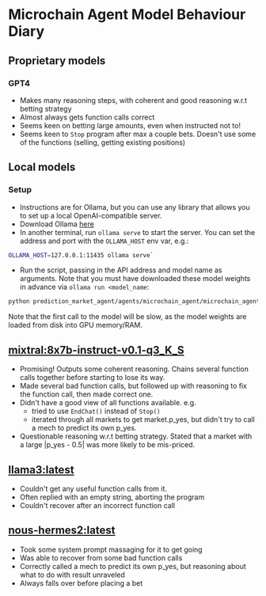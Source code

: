 # Microchain Agent Model Behaviour Diary

## Proprietary models

### GPT4

- Makes many reasoning steps, with coherent and good reasoning w.r.t betting strategy
- Almost always gets function calls correct
- Seems keen on betting large amounts, even when instructed not to!
- Seems keen to `Stop` program after max a couple bets. Doesn't use some of the functions (selling, getting existing positions)

## Local models

### Setup

- Instructions are for Ollama, but you can use any library that allows you to set up a local OpenAI-compatible server.
- Download Ollama [here](https://ollama.com/download/mac)
- In another terminal, run `ollama serve` to start the server. You can set the address and port with the `OLLAMA_HOST` env var, e.g.:

```bash
OLLAMA_HOST=127.0.0.1:11435 ollama serve`
```

- Run the script, passing in the API address and model name as arguments. Note that you must have downloaded these model weights in advance via `ollama run <model_name`:

```bash
python prediction_market_agent/agents/microchain_agent/microchain_agent.py --api-base "http://localhost:11435/v1" --model "nous-hermes2:latest"
```

Note that the first call to the model will be slow, as the model weights are loaded from disk into GPU memory/RAM.

## [mixtral:8x7b-instruct-v0.1-q3_K_S](https://ollama.com/library/mixtral:8x7b-instruct-v0.1-q3_K_S)

- Promising! Outputs some coherent reasoning. Chains several function calls together before starting to lose its way.
- Made several bad function calls, but followed up with reasoning to fix the function call, then made correct one.
- Didn't have a good view of all functions available. e.g.
  - tried to use `EndChat()` instead of `Stop()`
  - iterated through all markets to get market.p_yes, but didn't try to call a mech to predict its own p_yes.
- Questionable reasoning w.r.t betting strategy. Stated that a market with a large |p_yes - 0.5| was more likely to be mis-priced.

## [llama3:latest](https://ollama.com/library/llama3)

- Couldn't get any useful function calls from it.
- Often replied with an empty string, aborting the program
- Couldn't recover after an incorrect function call

## [nous-hermes2:latest](https://ollama.com/library/nous-hermes2)

- Took some system prompt massaging for it to get going
- Was able to recover from some bad function calls
- Correctly called a mech to predict its own p_yes, but reasoning about what to do with result unraveled
- Always falls over before placing a bet
